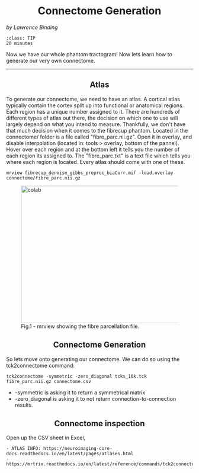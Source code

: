 # Connectome Generation
_by Lawrence Binding_

```{admonition} Estimated Time 
:class: TIP
20 minutes
```

Now we have our whole phantom tractogram! Now lets learn how to generate our very own connectome. 



<style>
h1 {text-align: center;}
h2 {text-align: center;}
</style>

--- 

## Atlas 
To generate our connectome, we need to have an atlas. A cortical atlas typically contain the cortex split up into functional or anatomical regions. Each region has a unique number assigned to it. There are hundreds of different types of atlas out there, the decision on which one to use will largely depend on what you intend to measure. Thankfully, we don't have that much decision when it comes to the fibrecup phantom. Located in the connectome/ folder is a file called "fibre_parc.nii.gz". Open it in overlay, and disable interpolation (located in: tools > overlay, bottom of the pannel). Hover over each region and at the bottom left it tells you the number of each region its assigned to. The "fibre_parc.txt" is a text file which tells you where each region is located. Every atlas should come with one of these.

```shell
mrview fibrecup_denoise_gibbs_preproc_biaCorr.mif -load.overlay connectome/fibre_parc.nii.gz 
```


<figure>
<img src="../../_static/img/atlas.png" alt="colab" style="width:464px;height:371px;">
<figcaption>Fig.1 - mrview showing the fibre parcellation file.</figcaption>
</figure>


## Connectome Generation 
So lets move onto generating our connectome. We can do so using the tck2connectome command: 

```shell
tck2connectome -symmetric -zero_diagonal tcks_10k.tck fibre_parc.nii.gz connectome.csv 
```
* -symmetric is asking it to return a symmetrical matrix 
* -zero_diagonal is asking it to not return connection-to-connection results. 

## Connectome inspection
Open up the CSV sheet in Excel, 


<style>
  .iframe-container {
		text-align:center;
  		width:100%;
  }
</style>


```{admonition} Further reading
- ATLAS INFO: https://neuroimaging-core-docs.readthedocs.io/en/latest/pages/atlases.html 
- https://mrtrix.readthedocs.io/en/latest/reference/commands/tck2connectome.html
```

